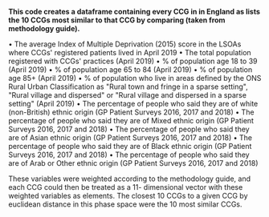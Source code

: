 <b>This code creates a dataframe containing every CCG in in England as lists the 10 CCGs most similar to that CCG by comparing (taken from methodology guide).</b>

•	The average Index of Multiple Deprivation (2015) score in the LSOAs where CCGs' registered patients lived in April 2019</n>
•	The total population registered with CCGs' practices (April 2019)</n>
•	% of population age 18 to 39 (April 2019)</n>
•	% of population age 65 to 84 (April 2019)</n>
•	% of population age 85+ (April 2019)</n>
•	% of population who live in areas defined by the ONS Rural Urban Classification as "Rural town and fringe in a sparse setting", "Rural village and dispersed" or "Rural village and dispersed in a sparse setting" (April 2019)</n>
•	The percentage of people who said they are of white (non-British) ethnic origin (GP Patient Surveys 2016, 2017 and 2018)</n>
•	The percentage of people who said they are of Mixed ethnic origin (GP Patient Surveys 2016, 2017 and 2018)</n>
•	The percentage of people who said they are of Asian ethnic origin (GP Patient Surveys 2016, 2017 and 2018)</n>
•	The percentage of people who said they are of Black ethnic origin (GP Patient Surveys 2016, 2017 and 2018)</n>
•	The percentage of people who said they are of Arab or Other ethnic origin (GP Patient Surveys 2016, 2017 and 2018)</n>

These variables were weighted according to the methodology guide, and each CCG could then be treated as a 11- dimensional vector with these weighted variables as elements.
The closest 10 CCGs to a given CCG by euclidean distance in this phase space were the 10 most similar CCGs.
